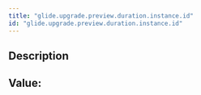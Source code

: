 ```yaml
---
title: "glide.upgrade.preview.duration.instance.id"
id: "glide.upgrade.preview.duration.instance.id"
---
```

## Description



## Value: 
```

```